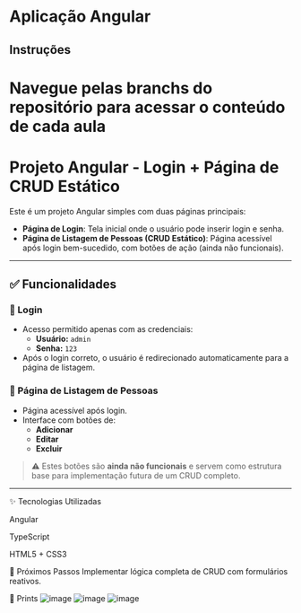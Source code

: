 # Aplicação Angular

## Instruções
Navegue pelas branchs do repositório para acessar o conteúdo de cada aula
=======
# Projeto Angular - Login + Página de CRUD Estático

Este é um projeto Angular simples com duas páginas principais:

- **Página de Login**: Tela inicial onde o usuário pode inserir login e senha.
- **Página de Listagem de Pessoas (CRUD Estático)**: Página acessível após login bem-sucedido, com botões de ação (ainda não funcionais).

---

## ✅ Funcionalidades

### 🔐 Login
- Acesso permitido apenas com as credenciais:
  - **Usuário:** `admin`
  - **Senha:** `123`
- Após o login correto, o usuário é redirecionado automaticamente para a página de listagem.

### 👥 Página de Listagem de Pessoas
- Página acessível após login.
- Interface com botões de:
  - **Adicionar**
  - **Editar**
  - **Excluir**

> ⚠️ Estes botões são **ainda não funcionais** e servem como estrutura base para implementação futura de um CRUD completo.

---

✨ Tecnologias Utilizadas

Angular

TypeScript

HTML5 + CSS3

🔧 Próximos Passos
Implementar lógica completa de CRUD com formulários reativos.

📸 Prints
![image](https://github.com/user-attachments/assets/f8ab1d9b-d8fe-4ed3-abf8-b77049cc192f)
![image](https://github.com/user-attachments/assets/b6d9db95-81fc-4703-acfc-0eac072ba178)
![image](https://github.com/user-attachments/assets/e1006be0-1ead-4b57-81c8-50a5819a7fa4)

